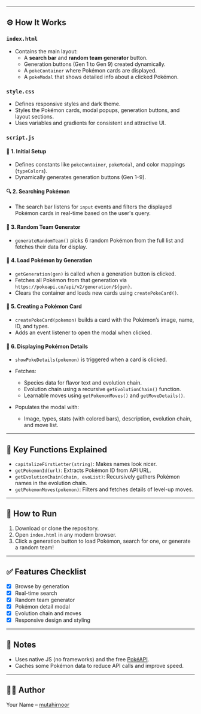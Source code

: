 
---

## ⚙️ How It Works

### `index.html`

- Contains the main layout:
  - A **search bar** and **random team generator** button.
  - Generation buttons (Gen 1 to Gen 9) created dynamically.
  - A `pokeContainer` where Pokémon cards are displayed.
  - A `pokeModal` that shows detailed info about a clicked Pokémon.

### `style.css`

- Defines responsive styles and dark theme.
- Styles the Pokémon cards, modal popups, generation buttons, and layout sections.
- Uses variables and gradients for consistent and attractive UI.

### `script.js`

#### 🔁 1. **Initial Setup**
- Defines constants like `pokeContainer`, `pokeModal`, and color mappings (`typeColors`).
- Dynamically generates generation buttons (Gen 1–9).

#### 🔍 2. **Searching Pokémon**
- The search bar listens for `input` events and filters the displayed Pokémon cards in real-time based on the user's query.

#### 🎲 3. **Random Team Generator**
- `generateRandomTeam()` picks 6 random Pokémon from the full list and fetches their data for display.

#### 📅 4. **Load Pokémon by Generation**
- `getGeneration(gen)` is called when a generation button is clicked.
- Fetches all Pokémon from that generation via `https://pokeapi.co/api/v2/generation/${gen}`.
- Clears the container and loads new cards using `createPokeCard()`.

#### 🧱 5. **Creating a Pokémon Card**
- `createPokeCard(pokemon)` builds a card with the Pokémon’s image, name, ID, and types.
- Adds an event listener to open the modal when clicked.

#### 🧬 6. **Displaying Pokémon Details**
- `showPokeDetails(pokemon)` is triggered when a card is clicked.
- Fetches:
  - Species data for flavor text and evolution chain.
  - Evolution chain using a recursive `getEvolutionChain()` function.
  - Learnable moves using `getPokemonMoves()` and `getMoveDetails()`.

- Populates the modal with:
  - Image, types, stats (with colored bars), description, evolution chain, and move list.

---

## 🧠 Key Functions Explained

- `capitalizeFirstLetter(string)`: Makes names look nicer.
- `getPokemonId(url)`: Extracts Pokémon ID from API URL.
- `getEvolutionChain(chain, evoList)`: Recursively gathers Pokémon names in the evolution chain.
- `getPokemonMoves(pokemon)`: Filters and fetches details of level-up moves.

---

## 🚀 How to Run

1. Download or clone the repository.
2. Open `index.html` in any modern browser.
3. Click a generation button to load Pokémon, search for one, or generate a random team!

---

## ✅ Features Checklist

- [x] Browse by generation
- [x] Real-time search
- [x] Random team generator
- [x] Pokémon detail modal
- [x] Evolution chain and moves
- [x] Responsive design and styling

---

## 📌 Notes

- Uses native JS (no frameworks) and the free [PokéAPI](https://pokeapi.co/).
- Caches some Pokémon data to reduce API calls and improve speed.

---


## 🧑‍💻 Author

Your Name – [mutahirnoor]((https://github.com/mutahirnoor))


